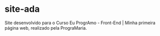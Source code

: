 # site-ada
Site desenvolvido para o Curso Eu ProgrAmo - Front-End | Minha primeira página web, realizado pela PrograMaria.
